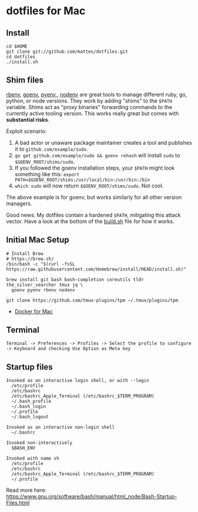# dotfiles for Mac

## Install

```
cd $HOME
git clone git://github.com/mattes/dotfiles.git
cd dotfiles
./install.sh
```

## Shim files

[rbenv](https://github.com/rbenv/rbenv), 
[goenv](https://github.com/syndbg/goenv), 
[pyenv,](https://github.com/pyenv/pyenv),
[nodenv](https://github.com/nodenv/nodenv) are great tools to manage different ruby, go, python, or node versions.
They work by adding "shims" to the `$PATH` variable. Shims act as "proxy binaries" forwarding commands
to the currently active tooling version. This works really great but comes with __substantial risks__.

Exploit scenario:
  1. A bad actor or unaware package maintainer creates a tool and publishes it to `github.com/example/sudo`.
  2. `go get github.com/example/sudo && goenv rehash` will install `sudo` to `$GOENV_ROOT/shims/sudo`.
  3. If you followed the goenv installation steps, your `$PATH` might look something like this:
    `export PATH=$GOENV_ROOT/shims:/usr/local/bin:/usr/bin:/bin`
  4. `which sudo` will now return `$GOENV_ROOT/shims/sudo`. Not cool.

The above example is for goenv, but works similarly for all other version managers.

Good news: My dotfiles contain a hardened `$PATH`, mitigating this attack vector.
Have a look at the bottom of the [build.sh](./build.sh) file for how it works.

## Initial Mac Setup

```
# Install Brew
# https://brew.sh/
/bin/bash -c "$(curl -fsSL https://raw.githubusercontent.com/Homebrew/install/HEAD/install.sh)"

brew install git bash bash-completion coreutils tldr the_silver_searcher tmux jq \
  goenv pyenv rbenv nodenv

git clone https://github.com/tmux-plugins/tpm ~/.tmux/plugins/tpm
```

* [Docker for Mac](https://hub.docker.com/editions/community/docker-ce-desktop-mac/)


## Terminal

```
Terminal -> Preferences -> Profiles -> Select the profile to configure -> Keyboard and checking Use Option as Meta key
```

## Startup files

```
Invoked as an interactive login shell, or with --login
  /etc/profile
  /etc/bashrc
  /etc/bashrc_Apple_Terminal (/etc/bashrc_$TERM_PROGRAM)
  ~/.bash_profile
  ~/.bash_login
  ~/.profile
  ~/.bash_logout

Invoked as an interactive non-login shell
  ~/.bashrc

Invoked non-interactively
  $BASH_ENV

Invoked with name sh
  /etc/profile
  /etc/bashrc
  /etc/bashrc_Apple_Terminal (/etc/bashrc_$TERM_PROGRAM)
  ~/.profile
```

Read more here: https://www.gnu.org/software/bash/manual/html_node/Bash-Startup-Files.html